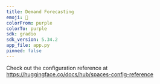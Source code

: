 ```yaml
---
title: Demand Forecasting
emoji: 🚀
colorFrom: purple
colorTo: purple
sdk: gradio
sdk_version: 5.34.2
app_file: app.py
pinned: false
---
```


Check out the configuration reference at https://huggingface.co/docs/hub/spaces-config-reference
